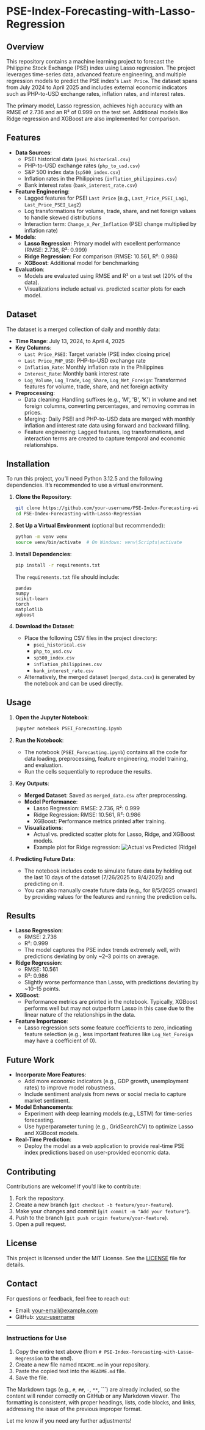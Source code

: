 # PSE-Index-Forecasting-with-Lasso-Regression

## Overview
This repository contains a machine learning project to forecast the Philippine Stock Exchange (PSE) index using Lasso regression. The project leverages time-series data, advanced feature engineering, and multiple regression models to predict the PSE index's `Last Price`. The dataset spans from July 2024 to April 2025 and includes external economic indicators such as PHP-to-USD exchange rates, inflation rates, and interest rates.

The primary model, Lasso regression, achieves high accuracy with an RMSE of 2.736 and an R² of 0.999 on the test set. Additional models like Ridge regression and XGBoost are also implemented for comparison.

## Features
- **Data Sources**:
  - PSEI historical data (`psei_historical.csv`)
  - PHP-to-USD exchange rates (`php_to_usd.csv`)
  - S&P 500 index data (`sp500_index.csv`)
  - Inflation rates in the Philippines (`inflation_philippines.csv`)
  - Bank interest rates (`bank_interest_rate.csv`)
- **Feature Engineering**:
  - Lagged features for PSEI `Last Price` (e.g., `Last_Price_PSEI_Lag1`, `Last_Price_PSEI_Lag2`)
  - Log transformations for volume, trade, share, and net foreign values to handle skewed distributions
  - Interaction term: `Change_x_Per_Inflation` (PSEI change multiplied by inflation rate)
- **Models**:
  - **Lasso Regression**: Primary model with excellent performance (RMSE: 2.736, R²: 0.999)
  - **Ridge Regression**: For comparison (RMSE: 10.561, R²: 0.986)
  - **XGBoost**: Additional model for benchmarking
- **Evaluation**:
  - Models are evaluated using RMSE and R² on a test set (20% of the data).
  - Visualizations include actual vs. predicted scatter plots for each model.

## Dataset
The dataset is a merged collection of daily and monthly data:
- **Time Range**: July 13, 2024, to April 4, 2025
- **Key Columns**:
  - `Last Price_PSEI`: Target variable (PSE index closing price)
  - `Last Price_PHP_USD`: PHP-to-USD exchange rate
  - `Inflation_Rate`: Monthly inflation rate in the Philippines
  - `Interest_Rate`: Monthly bank interest rate
  - `Log_Volume`, `Log_Trade`, `Log_Share`, `Log_Net_Foreign`: Transformed features for volume, trade, share, and net foreign activity
- **Preprocessing**:
  - Data cleaning: Handling suffixes (e.g., 'M', 'B', 'K') in volume and net foreign columns, converting percentages, and removing commas in prices.
  - Merging: Daily PSEI and PHP-to-USD data are merged with monthly inflation and interest rate data using forward and backward filling.
  - Feature engineering: Lagged features, log transformations, and interaction terms are created to capture temporal and economic relationships.

## Installation
To run this project, you’ll need Python 3.12.5 and the following dependencies. It’s recommended to use a virtual environment.

1. **Clone the Repository**:
   ```bash
   git clone https://github.com/your-username/PSE-Index-Forecasting-with-Lasso-Regression.git
   cd PSE-Index-Forecasting-with-Lasso-Regression
   ```

2. **Set Up a Virtual Environment** (optional but recommended):
   ```bash
   python -m venv venv
   source venv/bin/activate  # On Windows: venv\Scripts\activate
   ```

3. **Install Dependencies**:
   ```bash
   pip install -r requirements.txt
   ```

   The `requirements.txt` file should include:
   ```
   pandas
   numpy
   scikit-learn
   torch
   matplotlib
   xgboost
   ```

4. **Download the Dataset**:
   - Place the following CSV files in the project directory:
     - `psei_historical.csv`
     - `php_to_usd.csv`
     - `sp500_index.csv`
     - `inflation_philippines.csv`
     - `bank_interest_rate.csv`
   - Alternatively, the merged dataset (`merged_data.csv`) is generated by the notebook and can be used directly.

## Usage
1. **Open the Jupyter Notebook**:
   ```bash
   jupyter notebook PSEI_Forecasting.ipynb
   ```

2. **Run the Notebook**:
   - The notebook (`PSEI_Forecasting.ipynb`) contains all the code for data loading, preprocessing, feature engineering, model training, and evaluation.
   - Run the cells sequentially to reproduce the results.

3. **Key Outputs**:
   - **Merged Dataset**: Saved as `merged_data.csv` after preprocessing.
   - **Model Performance**:
     - Lasso Regression: RMSE: 2.736, R²: 0.999
     - Ridge Regression: RMSE: 10.561, R²: 0.986
     - XGBoost: Performance metrics printed after training.
   - **Visualizations**:
     - Actual vs. predicted scatter plots for Lasso, Ridge, and XGBoost models.
     - Example plot for Ridge regression:
       ![Actual vs Predicted (Ridge)](images/ridge_actual_vs_predicted.png)

4. **Predicting Future Data**:
   - The notebook includes code to simulate future data by holding out the last 10 days of the dataset (7/26/2025 to 8/4/2025) and predicting on it.
   - You can also manually create future data (e.g., for 8/5/2025 onward) by providing values for the features and running the prediction cells.

## Results
- **Lasso Regression**:
  - RMSE: 2.736
  - R²: 0.999
  - The model captures the PSE index trends extremely well, with predictions deviating by only ~2–3 points on average.
- **Ridge Regression**:
  - RMSE: 10.561
  - R²: 0.986
  - Slightly worse performance than Lasso, with predictions deviating by ~10–15 points.
- **XGBoost**:
  - Performance metrics are printed in the notebook. Typically, XGBoost performs well but may not outperform Lasso in this case due to the linear nature of the relationships in the data.
- **Feature Importance**:
  - Lasso regression sets some feature coefficients to zero, indicating feature selection (e.g., less important features like `Log_Net_Foreign` may have a coefficient of 0).

## Future Work
- **Incorporate More Features**:
  - Add more economic indicators (e.g., GDP growth, unemployment rates) to improve model robustness.
  - Include sentiment analysis from news or social media to capture market sentiment.
- **Model Enhancements**:
  - Experiment with deep learning models (e.g., LSTM) for time-series forecasting.
  - Use hyperparameter tuning (e.g., GridSearchCV) to optimize Lasso and XGBoost models.
- **Real-Time Prediction**:
  - Deploy the model as a web application to provide real-time PSE index predictions based on user-provided economic data.

## Contributing
Contributions are welcome! If you’d like to contribute:
1. Fork the repository.
2. Create a new branch (`git checkout -b feature/your-feature`).
3. Make your changes and commit (`git commit -m "Add your feature"`).
4. Push to the branch (`git push origin feature/your-feature`).
5. Open a pull request.

## License
This project is licensed under the MIT License. See the [LICENSE](LICENSE) file for details.

## Contact
For questions or feedback, feel free to reach out:
- Email: your-email@example.com
- GitHub: [your-username](https://github.com/your-username)

---

### Instructions for Use
1. Copy the entire text above (from `# PSE-Index-Forecasting-with-Lasso-Regression` to the end).
2. Create a new file named `README.md` in your repository.
3. Paste the copied text into the `README.md` file.
4. Save the file.

The Markdown tags (e.g., `#`, `##`, `-`, `**`, ```) are already included, so the content will render correctly on GitHub or any Markdown viewer. The formatting is consistent, with proper headings, lists, code blocks, and links, addressing the issue of the previous improper format.

Let me know if you need any further adjustments!
